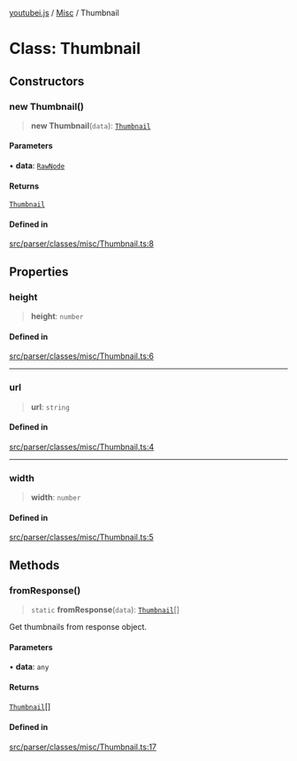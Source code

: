 [youtubei.js](../../../README.md) / [Misc](../README.md) / Thumbnail

# Class: Thumbnail

## Constructors

### new Thumbnail()

> **new Thumbnail**(`data`): [`Thumbnail`](Thumbnail.md)

#### Parameters

• **data**: [`RawNode`](../../APIResponseTypes/type-aliases/RawNode.md)

#### Returns

[`Thumbnail`](Thumbnail.md)

#### Defined in

[src/parser/classes/misc/Thumbnail.ts:8](https://github.com/LuanRT/YouTube.js/blob/e1650e12979e68b9546bc63989f86b651960a10a/src/parser/classes/misc/Thumbnail.ts#L8)

## Properties

### height

> **height**: `number`

#### Defined in

[src/parser/classes/misc/Thumbnail.ts:6](https://github.com/LuanRT/YouTube.js/blob/e1650e12979e68b9546bc63989f86b651960a10a/src/parser/classes/misc/Thumbnail.ts#L6)

***

### url

> **url**: `string`

#### Defined in

[src/parser/classes/misc/Thumbnail.ts:4](https://github.com/LuanRT/YouTube.js/blob/e1650e12979e68b9546bc63989f86b651960a10a/src/parser/classes/misc/Thumbnail.ts#L4)

***

### width

> **width**: `number`

#### Defined in

[src/parser/classes/misc/Thumbnail.ts:5](https://github.com/LuanRT/YouTube.js/blob/e1650e12979e68b9546bc63989f86b651960a10a/src/parser/classes/misc/Thumbnail.ts#L5)

## Methods

### fromResponse()

> `static` **fromResponse**(`data`): [`Thumbnail`](Thumbnail.md)[]

Get thumbnails from response object.

#### Parameters

• **data**: `any`

#### Returns

[`Thumbnail`](Thumbnail.md)[]

#### Defined in

[src/parser/classes/misc/Thumbnail.ts:17](https://github.com/LuanRT/YouTube.js/blob/e1650e12979e68b9546bc63989f86b651960a10a/src/parser/classes/misc/Thumbnail.ts#L17)
